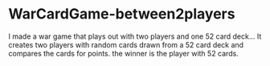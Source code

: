# WarCardGame-between2players
I made a war game that plays out with two players and one 52 card deck...
It creates two players with random cards drawn from a 52 card deck and compares the cards for points. the winner is the player with 52 cards.
